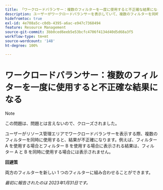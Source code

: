 ```yaml
---
title: 「ワークロードバランサー：複数のフィルターを一度に使用すると不正確な結果になる」
description: ユーザーがワークロードバランサーを表示していて、複数のフィルターを同時に使用する場合、結果が不正確です。例えば、フィルター A を使用する場合とフィルター B を使用する場合に表示される結果は、フィルター A と B を同時に使用する場合には表示されません。
hidefromtoc: true
exl-id: 4e708a5c-c0db-4395-a6ac-e947c7368494
feature: Resource Management
source-git-commit: 3bb0ced6eeb5e53bcfc4706f4134d40d5d68a3f5
workflow-type: tm+mt
source-wordcount: '148'
ht-degree: 100%

---
```


# ワークロードバランサー：複数のフィルターを一度に使用すると不正確な結果になる

>[!NOTE]
>
>この問題は、問題とは言えないので、クローズされました。

ユーザーがリソース管理エリアでワークロードバランサーを表示する際、複数のフィルターを同時に使用すると、結果が不正確になります。例えば、フィルター A を使用する場合とフィルター B を使用する場合に表示される結果は、フィルター A と B を同時に使用する場合には表示されません。

**回避策**

両方のフィルターを新しい 1 つのフィルターに組み合わせることができます。

_最初に報告されたのは 2023年1月31日です。_
